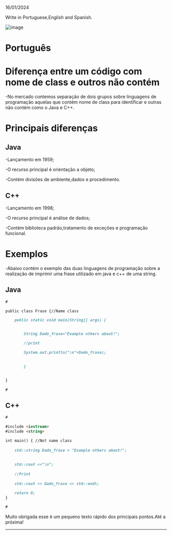 16/01/2024
 
Write in Portuguese,English and Spanish.

  
![image](https://github.com/user-attachments/assets/958db988-0923-41e2-8d9d-ff16045a2b7c)

 
# Português 

# Diferença entre um código com nome de class e outros não contém

-No mercado contemos separação de dois grupos sobre linguagens de programação aquelas que contém nome de class para identificar e outras não contém como o Java e C++.


# Principais diferenças 

## Java

-Lançamento em 1959;

-O recurso principal é orientação a objeto;

-Contém divisões de ambiente,dados e procedimento.

## C++

-Lançamento  em  1998;

-O recurso principal é análise de dados;

-Contém biblioteca padrão,tratamento de exceções e programação funcional.


# Exemplos


-Abaixo contém o exemplo  das duas linguagens de programação sobre a realização de imprimir uma frase utilizado em java e c++ de uma string.



## Java

```markdown
#

public class Frase {//Name class

    public static void main(String[] args) {


        String Dado_frase="Example others about!";

        //print

        System.out.println("\n"+Dado_frase);
 

        }


}

#

```

## C++

```markdown
#

#include <iostream>
#include <string>

int main() { //Not name class
    
    std::string Dado_frase = "Example others about!";
    
    
    std::cout <<"\n";
    
    //Print
    
    std::cout << Dado_frase << std::endl;

    return 0;
}

#

```


Muito obrigada esse é um pequeno texto rápido dos principais pontos.Até a próxima!


--------------------------------------------------------------------------------------------------------------------------------
